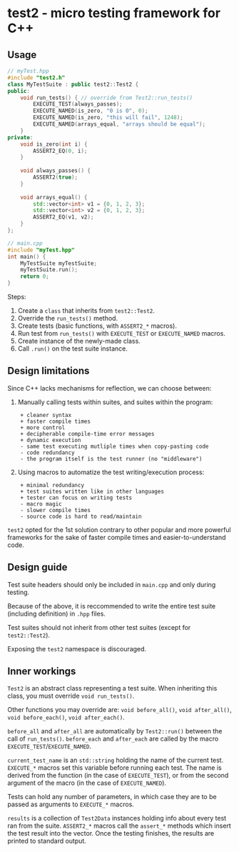 # test2 - micro testing framework for C++
## Usage
```c++
// myTest.hpp
#include "test2.h"
class MyTestSuite : public test2::Test2 {
public:
    void run_tests() { // override from Test2::run_tests()
        EXECUTE_TEST(always_passes);
        EXECUTE_NAMED(is_zero, "0 is 0", 0);
        EXECUTE_NAMED(is_zero, "this will fail", 1248);
        EXECUTE_NAMED(arrays_equal, "arrays should be equal");
    }
private:
    void is_zero(int i) {
        ASSERT2_EQ(0, i);
    }
    
    void always_passes() {
        ASSERT2(true);
    }
    
    void arrays_equal() {
        std::vector<int> v1 = {0, 1, 2, 3};
        std::vector<int> v2 = {0, 1, 2, 3};
        ASSERT2_EQ(v1, v2);
    }
};
```

```c++
// main.cpp
#include "myTest.hpp"
int main() {
    MyTestSuite myTestSuite;
    myTestSuite.run();
    return 0;
}
```
Steps:
1) Create a `class` that inherits from `test2::Test2`.
2) Override the `run_tests()` method.
3) Create tests (basic functions, with `ASSERT2_*` macros).
4) Run test from `run_tests()` with `EXECUTE_TEST` or `EXECUTE_NAMED` macros.
5) Create instance of the newly-made class.
6) Call `.run()` on the test suite instance.

## Design limitations
Since C++ lacks mechanisms for reflection, we can choose between:
1) Manually calling tests within suites, and suites within the program:
```
    + cleaner syntax
    + faster compile times
    + more control
    + decipherable compile-time error messages
    + dynamic execution
    - same test executing mutliple times when copy-pasting code
    - code redundancy
    - the program itself is the test runner (no "middleware")
```
2) Using macros to automatize the test writing/execution process:
```
    + minimal redundancy
    + test suites written like in other languages
    + tester can focus on writing tests
    - macro magic
    - slower compile times
    - source code is hard to read/maintain
```
`test2` opted for the 1st solution contrary to other popular and more powerful frameworks for the sake of faster compile times and easier-to-understand code.

## Design guide

Test suite headers should only be included in `main.cpp` and only during testing.

Because of the above, it is reccommended to write the entire test suite (including definition) in `.hpp` files.

Test suites should not inherit from other test suites (except for `test2::Test2`).

Exposing the `test2` namespace is discouraged.

## Inner workings
`Test2` is an abstract class representing a test suite. When inheriting this class, you must override `void run_tests()`.

Other functions you may override are: `void before_all()`, `void after_all()`, `void before_each()`, `void after_each()`.

`before_all` and `after_all` are automatically by `Test2::run()` between the call of `run_tests()`. `before_each` and `after_each` are called by the macro `EXECUTE_TEST`/`EXECUTE_NAMED`.

`current_test_name` is an `std::string` holding the name of the current test. `EXECUTE_*` macros set this variable before running each test. The name is derived from the function (in the case of `EXECUTE_TEST`), or from the second argument of the macro (in the case of `EXECUTE_NAMED`).

Tests can hold any number of parameters, in which case they are to be passed as arguments to `EXECUTE_*` macros.

`results` is a collection of `Test2Data` instances holding info about every test ran from the suite.
`ASSERT2_*` macros call the `assert_*` methods which insert the test result into the vector. Once the testing finishes, the results are printed to standard output.
